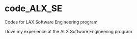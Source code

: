 # code_ALX_SE

Codes for LAX Software Engineering program

I love my experience at the ALX Software Engineering program
